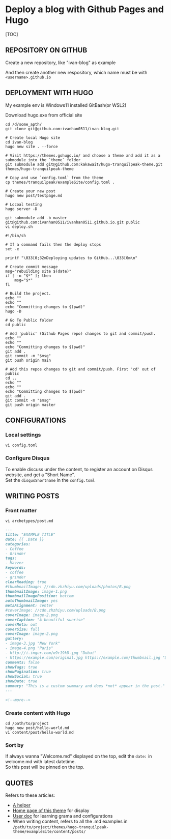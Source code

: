 # Deploy a blog with Github Pages and Hugo


[TOC]

## REPOSITORY ON GITHUB

Create a new repository, like "ivan-blog" as example

And then create another new respository, which name must be with `<username>.github.io`




## DEPLOYMENT WITH HUGO
My example env is Windows11 installed GitBash(or WSL2)

Download hugo.exe from official site

```shell
cd /d/some_apth/
git clone git@github.com:ivanhan0511/ivan-blog.git

# Create local Hugo site
cd ivan-blog
hugo new site . --force

# Visit https://themes.gohugo.io/ and choose a theme and add it as a submodule into the `theme` folder
git submodule add git@github.com:kakawait/hugo-tranquilpeak-theme.git themes/hugo-tranquilpeak-theme

# Copy and use `config.toml` from the theme
cp themes/tranquilpeak/exampleSite/config.toml .

# Create your new post
hugo new post/testpage.md

# Locoal testing
hugo server -D
```

```shell
git submodule add -b master git@github.com:ivanhan0511/ivanhan0511.github.io.git public
vi deploy.sh
```

```shell
#!/bin/sh

# If a command fails then the deploy stops
set -e

printf "\033[0;32mDeploying updates to GitHub...\033[0m\n"

# Create commit message
msg="rebuilding site $(date)"
if [ -n "$*" ]; then
	msg="$*"
fi

# Build the project.
echo ""
echo ""
echo "Committing changes to $(pwd)"
hugo -D

# Go To Public folder
cd public

# Add 'public' (Github Pages repo) changes to git and commit/push.
echo ""
echo ""
echo "Committing changes to $(pwd)"
git add .
git commit -m "$msg"
git push origin main

# Add this repos changes to git and commit/push. First 'cd' out of public
cd ..
echo ""
echo ""
echo "Committing changes to $(pwd)"
git add .
git commit -m "$msg"
git push origin master
```




## CONFIGURATIONS

### Local settings

```shell
vi config.toml
```


### Configure Disqus

To enable discuss under the content, to register an account on Disqus website, and get a "Short Name".  
Set the `disqusShortname` in the `config.toml`



## WRITING POSTS

### Front matter

```shell
vi archetypes/post.md
```

```md
---
title: "EXAMPLE TITLE"
date: {{ .Date }}
categories:
- Coffee
- Grinder
tags:
- Mazzer
keywords:
- coffee
- grinder
clearReading: true
#thumbnailImage: //cdn.zhzhiyu.com/uploads/photos/B.png
thumbnailImage: image-1.png
thumbnailImagePosition: bottom
autoThumbnailImage: yes
metaAlignment: center
#coverImage: //cdn.zhzhiyu.com/uploads/B.png
coverImage: image-2.png
coverCaption: "A beautiful sunrise"
coverMeta: out
coverSize: full
coverImage: image-2.png
gallery:
- image-3.jpg "New York"
- image-4.png "Paris"
- http://i.imgur.com/o9r19kD.jpg "Dubai"
- https://example.com/original.jpg https://example.com/thumbnail.jpg "Sidney"
comments: false
showTags: true
showPagination: true
showSocial: true
showDate: true
summary: "This is a custom summary and does *not* appear in the post."
---

<!--more-->
```


### Create content with Hugo

```shell
cd /path/to/project
hugo new post/hello-world.md
vi content/post/hello-world.md
```


### Sort by
If always wanna "Welcome.md" displayed on the top, edit the `date:` in welcome.md with latest datetime.  
So this post will be pinned on the top.




## QUOTES

Refers to these articles:

- [A helper](https://youngkin.github.io/post/createafreeblogsite/)
- [Home page of this theme](https://tranquilpeak.kakawait.com/) for display
- [User doc](https://github.com/kakawait/hugo-tranquilpeak-theme/blob/master/docs/user.md) for 
  learning grama and configurations
- When writing content, refers to all the .md examples in 
  `/path/to/project/themes/hugo-tranquilpeak-theme/exampleSite/content/posts/`

